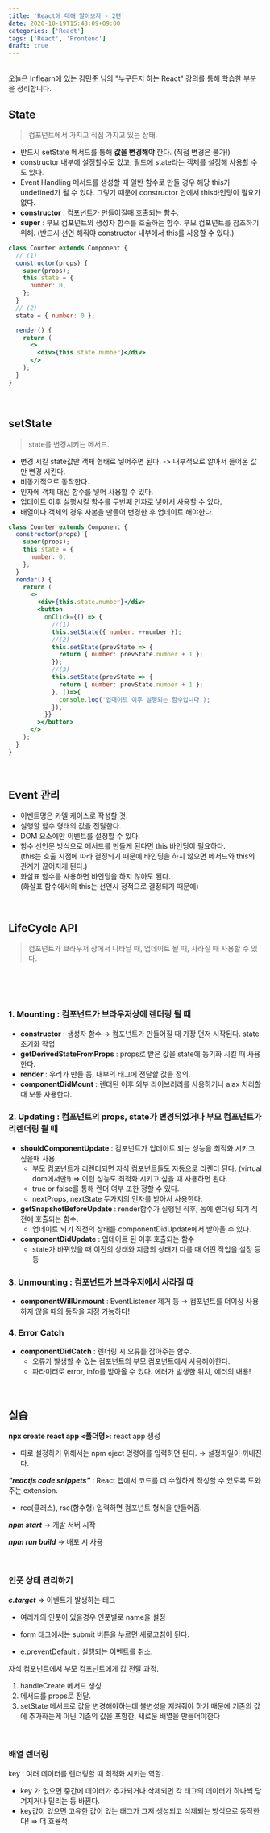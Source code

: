 ```yaml
---
title: 'React에 대해 알아보자 - 2편'
date: 2020-10-19T15:48:09+09:00
categories: ['React']
tags: ['React', 'Frontend']
draft: true
---
```


<br>
오늘은 Inflearn에 있는 김민준 님의 "누구든지 하는 React" 강의를 통해 학습한 부분을 정리합니다.

<!--more-->

## **State**

> 컴포넌트에서 가지고 직접 가지고 있는 상태.

- 반드시 setState 메서드를 통해 **값을 변경해야** 한다. (직접 변경은 불가!)
- constructor 내부에 설정할수도 있고, 필드에 state라는 객체를 설정해 사용할 수도 있다.
- Event Handling 메서드를 생성할 때 일반 함수로 만들 경우 해당 this가 undefined가 될 수 있다. 그렇기 때문에 constructor 안에서 this바인딩이 필요가 없다.
- **constructor** : 컴포넌트가 만들어질때 호출되는 함수.
- **super** : 부모 컴포넌트의 생성자 함수를 호출하는 함수. 부모 컴포넌트를 참조하기 위해. (반드시 선언 해줘야 constructor 내부에서 this를 사용할 수 있다.)

```jsx
class Counter extends Component {
  // (1)
  constructor(props) {
    super(props);
    this.state = {
      number: 0,
    };
  }
  // (2)
  state = { number: 0 };

  render() {
    return (
      <>
        <div>{this.state.number}</div>
      </>
    );
  }
}
```

<br>

## **setState**

> state를 변경시키는 메서드.

- 변경 시킬 state값만 객체 형태로 넣어주면 된다. -> 내부적으로 알아서 들어온 값만 변경 시킨다.
- 비동기적으로 동작한다.
- 인자에 객체 대신 함수를 넣어 사용할 수 있다.
- 업데이트 이후 실행시킬 함수를 두번째 인자로 넣어서 사용할 수 있다.
- 배열이나 객체의 경우 사본을 만들어 변경한 후 업데이트 해야한다.

```jsx
class Counter extends Component {
  constructor(props) {
    super(props);
    this.state = {
      number: 0,
    };
  }
  render() {
    return (
      <>
        <div>{this.state.number}</div>
        <button
          onClick={() => {
            //(1)
            this.setState({ number: ++number });
            //(2)
            this.setState(prevState => {
              return { number: prevState.number + 1 };
            });
            //(3)
            this.setState(prevState => {
              return { number: prevState.number + 1 };
            }, ()=>{
              console.log('업데이트 이후 실행되는 함수입니다.);
            });
          }}
        ></button>
      </>
    );
  }
}
```

<br>

## Event 관리

- 이벤트명은 카멜 케이스로 작성할 것.
- 실행할 함수 형태의 값을 전달한다.
- DOM 요소에만 이벤트를 설정할 수 있다.
- 함수 선언문 방식으로 메서드를 만들게 된다면 this 바인딩이 필요하다.<br>
  (this는 호출 시점에 따라 결정되기 때문에 바인딩을 하지 않으면 메서드와 this의 관계가 끊어지게 된다.)
- 화살표 함수를 사용하면 바인딩을 하지 않아도 된다.<br>
  (화살표 함수에서의 this는 선언시 정적으로 결정되기 때문에)

<br>

## **LifeCycle API**

> 컴포넌트가 브라우저 상에서 나타날 때, 업데이트 될 때, 사라질 때 사용할 수 있다.

<br>
<br>
<br>

### **1. Mounting** : 컴포넌트가 브라우저상에 렌더링 될 때

- **constructor** : 생성자 함수 → 컴포넌트가 만들어질 때 가장 먼저 시작된다.
  state 초기화 작업
- **getDerivedStateFromProps** : props로 받은 값을 state에 동기화 시킬 때 사용한다.
- **render** : 우리가 만들 돔, 내부의 태그에 전달할 값을 정의.
- **componentDidMount** : 렌더된 이후 외부 라이브러리를 사용하거나 ajax 처리할 때 보통 사용한다.

### **2. Updating** : 컴포넌트의 props, state가 변경되었거나 부모 컴포넌트가 리렌더링 될 때

- **shouldComponentUpdate** : 컴포넌트가 업데이트 되는 성능을 최적화 시키고 싶을때 사용.
  - 부모 컴포넌트가 리렌더되면 자식 컴포넌트들도 자동으로 리렌더 된다. (virtual dom에서만!) ⇒ 이런 성능도 최적화 시키고 싶을 때 사용하면 된다.
  - true or false를 통해 렌더 여부 또한 정할 수 있다.
  - nextProps, nextState 두가지의 인자를 받아서 사용한다.
- **getSnapshotBeforeUpdate** : render함수가 실행된 직후, 돔에 렌더링 되기 직전에 호출되는 함수.
  - 업데이트 되기 직전의 상태를 componentDidUpdate에서 받아올 수 있다.
- **componentDidUpdate** : 업데이트 된 이후 호출되는 함수
  - state가 바뀌었을 때 이전의 상태와 지금의 상태가 다를 때 어떤 작업을 설정 등등

### **3. Unmounting** : 컴포넌트가 브라우저에서 사라질 때

- **componentWillUnmount** : EventListener 제거 등 → 컴포넌트를 더이상 사용하지 않을 때의 동작을 지정 가능하다!

### **4. Error Catch**

- **componentDidCatch** : 렌더링 시 오류를 잡아주는 함수.
  - 오류가 발생할 수 있는 컴포넌트의 부모 컴포넌트에서 사용해야한다.
  - 파라미터로 error, info를 받아올 수 있다. 에러가 발생한 위치, 에러의 내용!

<br>

## **실습**

**npx create react app <폴더명>**: react app 생성

- 따로 설정하기 위해서는 npm eject 명령어를 입력하면 된다. → 설정파일이 꺼내진다.

_**"reactjs code snippets"**_ : React 앱에서 코드를 더 수월하게 작성할 수 있도록 도와주는 extension.

- rcc(클래스), rsc(함수형) 입력하면 컴포넌트 형식을 만들어줌.

**_npm start_** → 개발 서버 시작

**_npm run build_** → 배포 시 사용

<br>

### **인풋 상태 관리하기**

**_e.target_** ⇒ 이벤트가 발생하는 태그

- 여러개의 인풋이 있을경우 인풋별로 name을 설정

- form 태그에서는 submit 버튼을 누르면 새로고침이 된다.

- e.preventDefault : 실행되는 이벤트를 취소.

자식 컴포넌트에서 부모 컴포넌트에게 값 전달 과정.

1. handleCreate 메서드 생성
2. 메서드를 props로 전달.
3. setState 메서드로 값을 변경해야하는데 불변성을 지켜줘야 하기 때문에 기존의 값에 추가하는게 아닌 기존의 값을 포함한, 새로운 배열을 만들어야한다

<br>

### **배열 렌더링**

key : 여러 데이터를 렌더링할 때 최적화 시키는 역할.

- key 가 없으면 중간에 데이터가 추가되거나 삭제되면 각 태그의 데이터가 하나씩 당겨지거나 밀리는 등 바뀐다.
- key값이 있으면 고유한 값이 있는 태그가 그저 생성되고 삭제되는 방식으로 동작한다! ⇒ 더 효율적.


